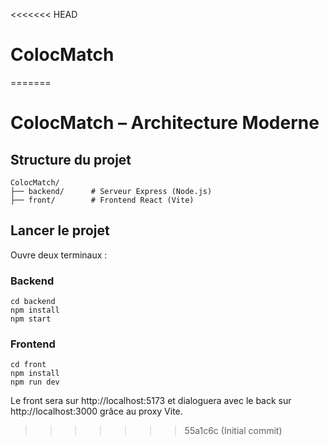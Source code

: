 <<<<<<< HEAD
# ColocMatch
=======
# ColocMatch – Architecture Moderne

## Structure du projet

```
ColocMatch/
├── backend/      # Serveur Express (Node.js)
├── front/        # Frontend React (Vite)
```

## Lancer le projet

Ouvre deux terminaux :

### Backend
```
cd backend
npm install
npm start
```

### Frontend
```
cd front
npm install
npm run dev
```

Le front sera sur http://localhost:5173 et dialoguera avec le back sur http://localhost:3000 grâce au proxy Vite.
>>>>>>> 55a1c6c (Initial commit)
